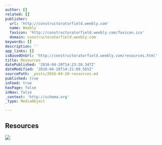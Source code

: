 ```yaml
---
author: []
related: []
publisher:
  url: 'http://constructoratorfield.weebly.com'
  name: Weebly
  favicon: 'http://constructoratorfield.weebly.com/favicon.ico'
  domain: constructoratorfield.weebly.com
keywords: []
description: ''
app_links: []
isBasedOnUrl: 'http://constructoratorfield.weebly.com/resources.html'
title: Resources
datePublished: '2016-04-20T14:23:28.347Z'
dateModified: '2016-04-20T14:21:09.565Z'
sourcePath: _posts/2016-04-20-resources.md
published: true
inFeed: true
hasPage: false
inNav: false
_context: 'http://schema.org'
_type: MediaObject

---
```

<article style=""><h1>Resources</h1><img src="http://constructoratorfield.weebly.com/uploads/2/6/0/5/26059504/7822448.png" /></article>